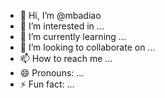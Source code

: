 - 👋 Hi, I’m @mbadiao
- 👀 I’m interested in ...
- 🌱 I’m currently learning ...
- 💞️ I’m looking to collaborate on ...
- 📫 How to reach me ...
- 😄 Pronouns: ...
- ⚡ Fun fact: ...

<!---
mbadiao/mbadiao is a ✨ special ✨ repository because its `README.md` (this file) appears on your GitHub profile.
You can click the Preview link to take a look at your changes.
--->
